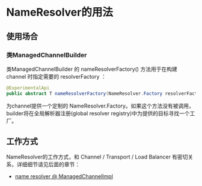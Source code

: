 # NameResolver的用法

## 使用场合

### 类ManagedChannelBuilder

类ManagedChannelBuilder 的 nameResolverFactory() 方法用于在构建 channel 时指定需要的 resolverFactory ：

```java
@ExperimentalApi
public abstract T nameResolverFactory(NameResolver.Factory resolverFactory);
```

为channel提供一个定制的 NameResolver.Factory。如果这个方法没有被调用，builder将在全局解析器注册(global resolver registry)中为提供的目标寻找一个工厂。

## 工作方式

NameResolver的工作方式，和 Channel / Transport / Load Balancer 有密切关系，详细细节请见后面的章节：

- [name resolver @ ManagedChannelImpl](../../channel/channel/impl/name_resolver.md)